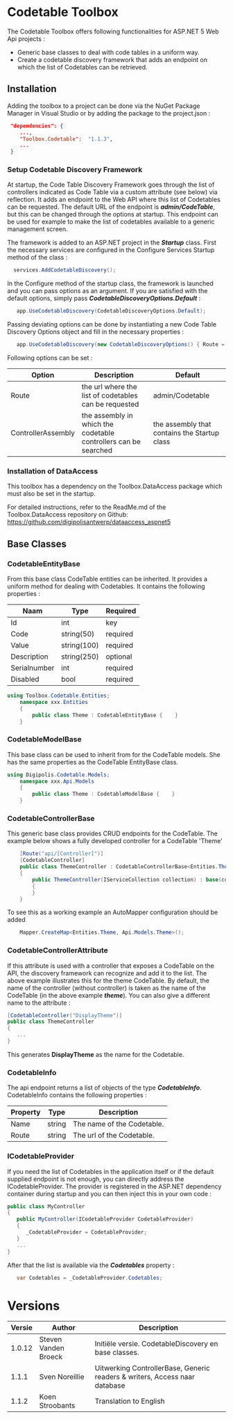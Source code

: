 ﻿# Codetable Toolbox

The Codetable Toolbox offers following functionalities for ASP.NET 5 Web Api projects :

- Generic base classes to deal with code tables in a uniform way.
- Create a codetable discovery framework that adds an endpoint on which the list of Codetables can be retrieved.

## Installation
Adding the toolbox to a project can be done via the NuGet Package Manager in Visual Studio or by adding the package to the project.json :

``` json
 "dependencies": {
    ...,
    "Toolbox.Codetable":  "1.1.3",
    ...
 }
```

### Setup Codetable Discovery Framework

At startup, the Code Table Discovery Framework goes through the list of controllers indicated as Code Table via a custom attribute (see below) via reflection. It adds an endpoint to the Web API where this list of Codetables can be requested. The default URL of the endpoint is **_admin/CodeTable_**, but this can be changed through the options at startup.
This endpoint can be used for example to make the list of codetables available to a generic management screen.

The framework is added to an ASP.NET project in the **_Startup_** class. First the necessary services are configured in the Configure Services Startup method of the class :

``` csharp
  services.AddCodetableDiscovery();
```

In the Configure method of the startup class, the framework is launched and you can pass options as an argument. If you are satisfied with the default options, simply pass **_CodetableDiscoveryOptions.Default_** :

``` csharp
   app.UseCodetableDiscovery(CodetableDiscoveryOptions.Default);
```

Passing deviating options can be done by instantiating a new Code Table Discovery Options object and fill in the necessary properties :

``` csharp
   app.UseCodetableDiscovery(new CodetableDiscoveryOptions() { Route = "api/myCodetables" });
```

Following options can be set :

Option              | Description                                                | Default
------------------ | ----------------------------------------------------------- | --------------------------------------
Route              | the url where the list of codetables can be requested | admin/Codetable
ControllerAssembly | the assembly in which the codetable controllers can be searched | the assembly that contains the Startup class  


### Installation of DataAccess
This toolbox has a dependency on the Toolbox.DataAccess package which must also be set in the startup.

For detailed instructions, refer to the ReadMe.md of the Toolbox.DataAccess repository on Github: https://github.com/digipolisantwerp/dataaccess_aspnet5


## Base Classes

### CodetableEntityBase

From this base class CodeTable entities can be inherited. It provides a uniform method for dealing with Codetables. It contains the following properties :

Naam         | Type        | Required
------------ | ----------- | ---------
Id           | int         | key
Code         | string(50)  | required  
Value       | string(100) | required
Description | string(250) | optional         
Serialnumber   | int         | required  
Disabled     | bool        | required


``` csharp
using Toolbox.Codetable.Entities;
    namespace xxx.Entities
	{
	    public class Theme : CodetableEntityBase {    }
	}
```

### CodetableModelBase

This base class can be used to inherit from for the CodeTable models. She has the same properties as the CodeTable EntityBase class.


``` csharp
using Digipolis.Codetable.Models;
    namespace xxx.Api.Models
	{
	    public class Theme : CodetableModelBase {    }
	}
```

### CodetableControllerBase

This generic base class provides CRUD endpoints for the CodeTable. The example below shows a fully developed controller for a CodeTable 'Theme'

``` csharp
    [Route("api/[Controller]")]
    [CodetableController]
    public class ThemeController : CodetableControllerBase<Entities.Theme, Api.Models.Theme>
    {
        public ThemeController(IServiceCollection collection) : base(collection)
        {
        }
    }
```

To see this as a working example an AutoMapper configuration should be added
``` csharp
    Mapper.CreateMap<Entities.Theme, Api.Models.Theme>();
```

### CodetableControllerAttribute
If this attribute is used with a controller that exposes a CodeTable on the API, the discovery framework can recognize and add it to the list. The above example illustrates this for the theme CodeTable.
By default, the name of the controller (without controller) is taken as the name of the CodeTable (in the above example **_theme_**). You can also give a different name to the attribute :

``` csharp
[CodetableController("DisplayTheme")]
public class ThemeController
{
   ...
}
```
This generates **DisplayTheme** as the name for the Codetable.


### CodetableInfo
The api endpoint returns a list of objects of the type **_CodetableInfo_**. CodetableInfo contains the following properties :

Property | Type | Description
-------- | ------ | -------------------------
Name     | string | The name of the Codetable.
Route    | string | The url of the Codetable.


### ICodetableProvider
If you need the list of Codetables in the application itself or if the default supplied endpoint is not enough, you can directly address the ICodetableProvider. The provider is registered in the ASP.NET dependency container during startup and you can then inject this in your own code :

``` csharp
public class MyController
{
   public MyController(ICodetableProvider CodetableProvider)
   {
      _CodetableProvider = CodetableProvider;
   }
   ...
}
```
After that the list is available via the **_Codetables_** property :

``` csharp
   var Codetables = _CodetableProvider.Codetables;
```


# Versions

Versie | Author                                  | Description
------ | ----------------------------------------| --------------------------------------------------------------------------
1.0.12 | Steven Vanden Broeck                    | Initiële versie. CodetableDiscovery en base classes.
1.1.1  | Sven Noreillie				 | Uitwerking ControllerBase, Generic readers & writers, Access naar database
1.1.2  | Koen Stroobants				 | Translation to English

